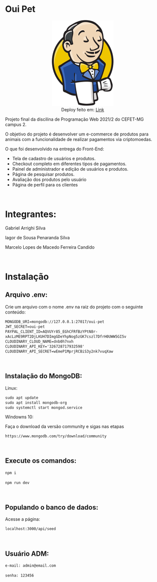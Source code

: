 # Oui Pet

<p align="center">
  <a href="https://oui-pet-rho.vercel.app/" target="_blanc"><img src="./public/images/logo.svg" width="200px"/></a>
  <br>
  Deploy feito em:
  <a href="https://oui-pet-rho.vercel.app/" target="_blanc"> Link</a>
</p>

Projeto final da discilina de Programação Web 2021/2 do CEFET-MG campus 2.

O objetivo do projeto é desenvolver um e-commerce de produtos para animais com a funcionalidade de realizar pagamentos via criptomoedas.

O que foi desenvolvido na entrega do Front-End:

- Tela de cadastro de usuários e produtos.
- Checkout completo em diferentes tipos de pagamentos.
- Painel de administrador e edição de usuários e produtos.
- Página de pesquisar produtos.
- Avaliação dos produtos pelo usuário
- Página de perfil para os clientes

<br>

# Integrantes:

Gabriel Arrighi Silva

Iagor de Sousa Penaranda Silva

Marcelo Lopes de Macedo Ferreira Candido

<br>

# Instalação

## Arquivo .env:

Crie um arquivo com o nome .env na raiz do projeto com o seguinte conteúdo:

```
MONGODB_URI=mongodb://127.0.0.1:27017/oui-pet
JWT_SECRET=oui-pet
PAYPAL_CLIENT_ID=AQVUYr85_EGhCFRfBzYPtN8r-xAcLzME9RPT2DjLKUH7DImgGDeYhpNog5zGK7cszl7DfrH0UWW5GI5v
CLOUDINARY_CLOUD_NAME=dnb0h7nxh
CLOUDINARY_API_KEY='326728717932598'
CLOUDINARY_API_SECRET=wEmeP1MprjRCBiS3y2nk7vuqXaw
```

<br>

## Instalação do MongoDB:

Linux:

```
sudo apt update
sudo apt install mongodb-org
sudo systemctl start mongod.service
```

Windowns 10:

Faça o download da versão community e sigas nas etapas

```
https://www.mongodb.com/try/download/community

```

<br>

## Execute os comandos:

```
npm i

npm run dev
```

<br>

## Populando o banco de dados:

Acesse a página:

```
localhost:3000/api/seed
```

<br>

## Usuário ADM:

```
e-mail: admin@email.com

senha: 123456
```

